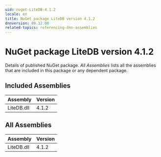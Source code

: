 ```yaml
---
uid: nuget-LiteDB-4.1.2
locale: en
title: NuGet package LiteDB version 4.1.2
dnnversion: 09.12.00
related-topics: referencing-dnn-assemblies
---
```


# NuGet package LiteDB version 4.1.2
Details of published NuGet package.
*All Assemblies* lists all the assemblies that are included in this package or any dependent package.

## Included Assemblies

|Assembly|Version|
|---|---|
|LiteDB.dll|4.1.2|

## All Assemblies

|Assembly|Version|
|---|---|
|LiteDB.dll|4.1.2|

